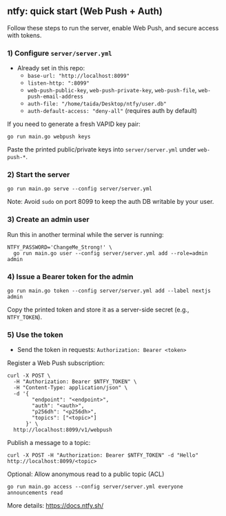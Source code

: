 
## ntfy: quick start (Web Push + Auth)

Follow these steps to run the server, enable Web Push, and secure access with tokens.

### 1) Configure `server/server.yml`
- Already set in this repo:
  - `base-url: "http://localhost:8099"`
  - `listen-http: ":8099"`
  - `web-push-public-key`, `web-push-private-key`, `web-push-file`, `web-push-email-address`
  - `auth-file: "/home/taida/Desktop/ntfy/user.db"`
  - `auth-default-access: "deny-all"` (requires auth by default)

If you need to generate a fresh VAPID key pair:
```
go run main.go webpush keys
```
Paste the printed public/private keys into `server/server.yml` under `web-push-*`.

### 2) Start the server
```
go run main.go serve --config server/server.yml
```
Note: Avoid `sudo` on port 8099 to keep the auth DB writable by your user.

### 3) Create an admin user
Run this in another terminal while the server is running:
```
NTFY_PASSWORD='ChangeMe_Strong!' \
  go run main.go user --config server/server.yml add --role=admin admin
```

### 4) Issue a Bearer token for the admin
```
go run main.go token --config server/server.yml add --label nextjs admin
```
Copy the printed token and store it as a server-side secret (e.g., `NTFY_TOKEN`).

### 5) Use the token
- Send the token in requests: `Authorization: Bearer <token>`

Register a Web Push subscription:
```
curl -X POST \
  -H "Authorization: Bearer $NTFY_TOKEN" \
  -H "Content-Type: application/json" \
  -d '{
        "endpoint": "<endpoint>",
        "auth": "<auth>",
        "p256dh": "<p256dh>",
        "topics": ["<topic>"]
      }' \
  http://localhost:8099/v1/webpush
```

Publish a message to a topic:
```
curl -X POST -H "Authorization: Bearer $NTFY_TOKEN" -d "Hello" http://localhost:8099/<topic>
```

Optional: Allow anonymous read to a public topic (ACL)
```
go run main.go access --config server/server.yml everyone announcements read
```

More details: https://docs.ntfy.sh/